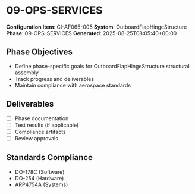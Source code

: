 # 09-OPS-SERVICES

**Configuration Item**: CI-AF065-005
**System**: OutboardFlapHingeStructure
**Phase**: 09-OPS-SERVICES
**Generated**: 2025-08-25T08:05:40+00:00

## Phase Objectives
- Define phase-specific goals for OutboardFlapHingeStructure structural assembly
- Track progress and deliverables
- Maintain compliance with aerospace standards

## Deliverables
- [ ] Phase documentation
- [ ] Test results (if applicable)
- [ ] Compliance artifacts
- [ ] Review approvals

## Standards Compliance
- DO-178C (Software)
- DO-254 (Hardware)
- ARP4754A (Systems)

